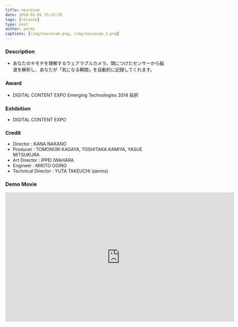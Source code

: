 ```yaml
---
title: neurocam
date: 2014-01-01 15:22:25
tags: [release]
type: post
author: perms
captions: [/img/neurocam.png, /img/neurocam_2.png]
---
```


### Description

* あなたのキモチを理解するウェアラブルカメラ。頭につけたセンサーから脳波を解析し、あなたが「気になる瞬間」を自動的に記録してくれます。

### Award

* DIGITAL CONTENT EXPO Emerging Technologies 2014 採択

### Exhibition

* DIGITAL CONTENT EXPO

### Credit

* Director : KANA NAKANO
* Producer : TOMONORI KAGAYA, TOSHITAKA KAMIYA, YASUE MITSUKURA
* Art Director : IPPEI IWAHARA
* Engineer : MIKITO OGINO
* Technical Director : YUTA TAKEUCHI (perms)

### Demo Movie

<iframe width="720" height="405" src="https://www.youtube.com/embed/CDgkX-JY_wM" frameborder="0" gesture="media" allow="encrypted-media" allowfullscreen></iframe>
